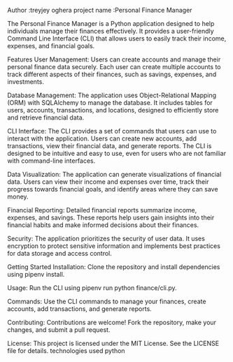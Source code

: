 Author :treyjey oghera
 project name :Personal Finance Manager

 
The Personal Finance Manager is a Python application designed to help individuals manage their finances effectively. It provides a user-friendly Command Line Interface (CLI) that allows users to easily track their income, expenses, and financial goals.

Features
User Management: Users can create accounts and manage their personal finance data securely. Each user can create multiple accounts to track different aspects of their finances, such as savings, expenses, and investments.

Database Management: The application uses Object-Relational Mapping (ORM) with SQLAlchemy to manage the database. It includes tables for users, accounts, transactions, and locations, designed to efficiently store and retrieve financial data.

CLI Interface: The CLI provides a set of commands that users can use to interact with the application. Users can create new accounts, add transactions, view their financial data, and generate reports. The CLI is designed to be intuitive and easy to use, even for users who are not familiar with command-line interfaces.

Data Visualization: The application can generate visualizations of financial data. Users can view their income and expenses over time, track their progress towards financial goals, and identify areas where they can save money.

Financial Reporting: Detailed financial reports summarize income, expenses, and savings. These reports help users gain insights into their financial habits and make informed decisions about their finances.

Security: The application prioritizes the security of user data. It uses encryption to protect sensitive information and implements best practices for data storage and access control.

Getting Started
Installation: Clone the repository and install dependencies using pipenv install.

Usage: Run the CLI using pipenv run python finance/cli.py.

Commands: Use the CLI commands to manage your finances, create accounts, add transactions, and generate reports.

Contributing: Contributions are welcome! Fork the repository, make your changes, and submit a pull request.

License: This project is licensed under the MIT License. See the LICENSE file for details.
technologies used
python
